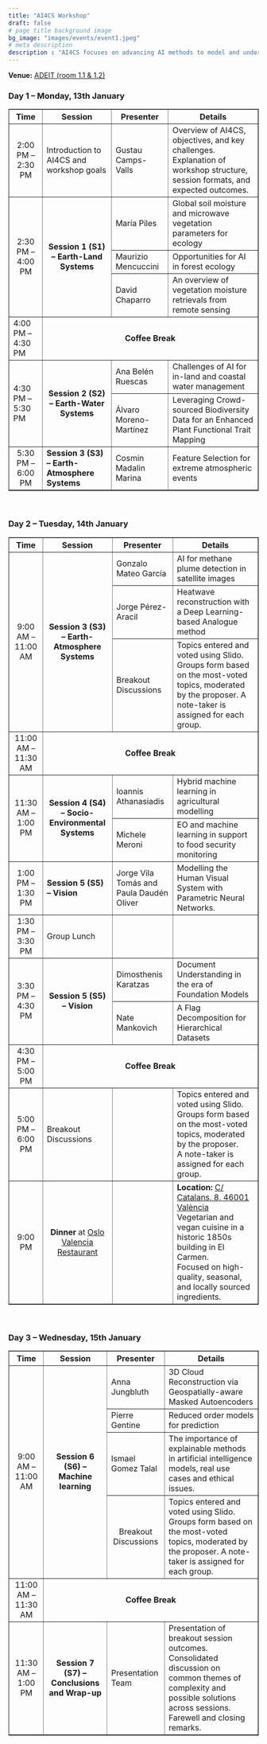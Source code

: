 ```yaml
---
title: "AI4CS Workshop"
draft: false
# page title background image
bg_image: "images/events/event1.jpeg"
# meta description
description : "AI4CS focuses on advancing AI methods to model and understand complex systems, including the visual brain, Earth systems, and socio-environmental interactions. With growing observational data, improved mechanistic models, and advanced machine learning, we can now monitor, predict, and analyze diverse variables. However, current approaches face key challenges: inefficiency with complex data, lack of adherence to physical laws, and limited fundamental insights. AI4CS addresses these issues with innovative, physics-aware, causality-driven AI solutions. This workshop brings together researchers to share advancements, generate new ideas, and promote interdisciplinary collaboration to enhance understanding of interconnected systems and tackle pressing global challenges."
---
```

<p><strong>Venue:</strong> <a href="https://maps.app.goo.gl/3xs6V9rGDagjoxZW8">ADEIT (room 1.1 & 1.2)</a></p>
<h3>Day 1 – Monday, 13th January</h3>
<table border="1" cellspacing="0" cellpadding="5" style="width:100%;">
  <thead>
    <tr>
      <th>Time</th>
      <th>Session</th>
      <th>Presenter</th>
      <th>Details</th>
    </tr>
  </thead>
  <tbody>
    <!-- Intro -->
    <tr>
      <td style="vertical-align:middle; text-align:center;">2:00 PM – 2:30 PM</td>
      <td>Introduction to AI4CS and workshop goals</td>
      <td>Gustau Camps-Valls</td>
      <td>Overview of AI4CS, objectives, and key challenges.<br>
      Explanation of workshop structure, session formats, and expected outcomes.
      </td>
    </tr>
    <!-- Session 1 (S1) – Earth-Land Systems -->
    <tr>
      <td rowspan="3" style="vertical-align:middle; text-align:center;">2:30 PM – 4:00 PM</td>
      <td rowspan="3" style="vertical-align:middle; text-align:center;"><b>Session 1 (S1) – Earth-Land Systems</b></td>
      <td>María Piles</td>
      <td>Global soil moisture and microwave vegetation parameters for ecology</td>
    </tr>
    <tr>
      <td>Maurizio Mencuccini</td>
      <td>Opportunities for AI in forest ecology</td>
    </tr>
    <tr>
      <td>David Chaparro</td>
      <td>An overview of vegetation moisture retrievals from remote sensing</td>
    </tr>
    <tr>
      <td>4:00 PM – 4:30 PM</td>
      <td colspan="3" style="vertical-align:middle; text-align:center;"><b>Coffee Break</b></td>
    </tr>
    <!-- Session 1 (S2) – Earth-Water Systems -->
    <tr>
      <td rowspan="2">4:30 PM – 5:30 PM</td>
      <td rowspan="2" style="vertical-align:middle; text-align:center;"><b>Session 2 (S2) – Earth-Water Systems</b></td>
      <td>Ana Belén Ruescas</td>
      <td>Challenges of AI for in-land and coastal water management</td>
    </tr>
    <tr>
      <td>Álvaro Moreno-Martínez</td>
      <td>Leveraging Crowd-sourced Biodiversity Data for an Enhanced Plant Functional Trait Mapping</td>
    </tr>
    <!-- Session 2 (S3) – Earth-Atmosphere Systems -->
    <tr>
      <td style="vertical-align:middle; text-align:center;">5:30 PM – 6:00 PM</td>
      <td><b>Session 3 (S3) – Earth-Atmosphere Systems</b></td>
      <td>Cosmin Madalin Marina</td>
      <td>Feature Selection for extreme atmospheric events</td>
    </tr>
  </tbody>
</table>

<br>
<h3>Day 2 – Tuesday, 14th January</h3>
<table border="1" cellspacing="0" cellpadding="5" style="width:100%;">
  <thead>
    <tr>
      <th>Time</th>
      <th>Session</th>
      <th>Presenter</th>
      <th>Details</th>
    </tr>
  </thead>
  <tbody>
    <!-- Session 3 (S3) – Earth-Atmosphere Systems -->
    <tr>
      <td rowspan="3" style="vertical-align:middle; text-align:center;">9:00 AM – 11:00 AM</td>
      <td rowspan="3" style="vertical-align:middle; text-align:center;"><b>Session 3 (S3) – Earth-Atmosphere Systems</b></td>
      <td>Gonzalo Mateo García</td>
      <td>AI for methane plume detection in satellite images</td>
    </tr>
    <tr>
      <td>Jorge Pérez-Aracil</td>
      <td>Heatwave reconstruction with a Deep Learning-based Analogue method</td>
    </tr>
    <tr>
      <td>Breakout Discussions</td>
      <td>Topics entered and voted using Slido. Groups form based on the most-voted topics, moderated by the proposer. A note-taker is assigned for each group.</td>
    </tr>
    <tr>
      <td style="vertical-align:middle; text-align:center;">11:00 AM – 11:30 AM</td>
      <td colspan="3" style="vertical-align:middle; text-align:center;"><b>Coffee Break</b></td>
    </tr>
    <!-- Session 4 (S4) – Socio-Environmental Systems -->
    <tr>
      <td rowspan="2" style="vertical-align:middle; text-align:center;">11:30 AM – 1:00 PM</td>
      <td rowspan="2" style="vertical-align:middle; text-align:center;"><b>Session 4 (S4) – Socio-Environmental Systems</b></td>
      <td>Ioannis Athanasiadis</td>
      <td>Hybrid machine learning in agricultural modelling</td>
    </tr>
    <tr>
      <td>Michele Meroni</td>
      <td>EO and machine learning in support to food security monitoring</td>
    </tr>
    <!-- Session 5 (S5) – Vision -->
    <tr>
      <td style="vertical-align:middle; text-align:center;">1:00 PM – 1:30 PM</td>
      <td><b>Session 5 (S5) – Vision</b></td>
      <td>Jorge Vila Tomás and Paula Daudén Oliver</td>
      <td>Modelling the Human Visual System with Parametric Neural Networks.</td>
    </tr>
    <tr>
      <td style="vertical-align:middle; text-align:center;">1:30 PM – 3:30 PM</td>
      <td>Group Lunch</td>
      <td></td>
      <td></td>
    </tr>
    <tr>
      <td rowspan="2" style="vertical-align:middle; text-align:center;"> 3:30 PM – 4:30 PM</td>
      <td rowspan="2" style="vertical-align:middle; text-align:center;"><b>Session 5 (S5) – Vision</b></td>
      <td>Dimosthenis Karatzas</td>
      <td>Document Understanding in the era of Foundation Models</td>
    </tr>
    <tr>
      <td>Nate Mankovich</td>
      <td>A Flag Decomposition for Hierarchical Datasets</td>
    </tr>
    <tr>
      <td style="vertical-align:middle; text-align:center;">4:30 PM – 5:00 PM</td>
      <td colspan="3" style="vertical-align:middle; text-align:center;"><b>Coffee Break</b></td>
    </tr>
    <tr>
      <td style="vertical-align:middle; text-align:center;">5:00 PM – 6:00 PM</td>
      <td>Breakout Discussions</td>
      <td></td>
      <td>Topics entered and voted using Slido.<br>
      Groups form based on the most-voted topics, moderated by the proposer.<br>
      A note-taker is assigned for each group.</td>
    </tr>
    <tr>
      <td style="vertical-align:middle; text-align:center;">9:00 PM</td>
      <td style="vertical-align:middle; text-align:center;">
        <b>Dinner</b> at <a href="https://restauranteoslo.com/" target="_blank">Oslo Valencia Restaurant</a>
      </td>
      <td style="vertical-align:middle; text-align:center;"> </td>
      <td>
        <b>Location:</b> <a href="https://maps.app.goo.gl/s8Q9LpextPdwrmHAA" target="_blank">C/ Catalans, 8, 46001 València</a><br>
        Vegetarian and vegan cuisine in a historic 1850s building in El Carmen.<br>
        Focused on high-quality, seasonal, and locally sourced ingredients.
      </td>
    </tr>


  </tbody>
</table>

<br>
<h3>Day 3 – Wednesday, 15th January</h3>
<table border="1" cellspacing="0" cellpadding="5">
  <thead>
    <tr>
      <th>Time</th>
      <th>Session</th>
      <th>Presenter</th>
      <th>Details</th>
    </tr>
  </thead>
  <tbody>
    <!-- Session 7 (S7) – Machine learning -->
    <tr>
      <td rowspan="4" style="vertical-align:middle; text-align:center;">9:00 AM – 11:00 AM</td>
      <td rowspan="4" style="vertical-align:middle; text-align:center;"><b>Session 6 (S6) – Machine learning</b></td>
      <td>Anna Jungbluth</td>
      <td>3D Cloud Reconstruction via Geospatially-aware Masked Autoencoders</td>
    </tr>
    <tr>
      <td>Pierre Gentine</td>
      <td>Reduced order models for prediction</td>
    </tr>
    <tr>
      <td>Ismael Gomez Talal</td>
      <td>The importance of explainable methods in artificial intelligence models, real use cases and ethical issues.</td>
    </tr>
    <tr>
      <td style="vertical-align:middle; text-align:center;">Breakout Discussions</td>
      <td>Topics entered and voted using Slido. Groups form based on the most-voted topics, moderated by the proposer. A note-taker is assigned for each group.</td>
    </tr>
    <tr>
      <td style="vertical-align:middle; text-align:center;">11:00 AM – 11:30 AM</td>
      <td colspan="3" style="vertical-align:middle; text-align:center;"><b>Coffee Break</b></td>
    </tr>
    <!-- Session 8 (S8) – Conclusions and Wrap-up -->
    <tr>
      <td style="vertical-align:middle; text-align:center;"> 11:30 AM – 1:00 PM</td>
      <td style="vertical-align:middle; text-align:center;"><b>Session 7 (S7) – Conclusions and Wrap-up</b></td>
      <td>Presentation Team</td>
      <td>Presentation of breakout session outcomes.<br>
      Consolidated discussion on common themes of complexity and possible solutions across sessions.<br>
      Farewell and closing remarks.</td>
    </tr>
  </tbody>
</table>
